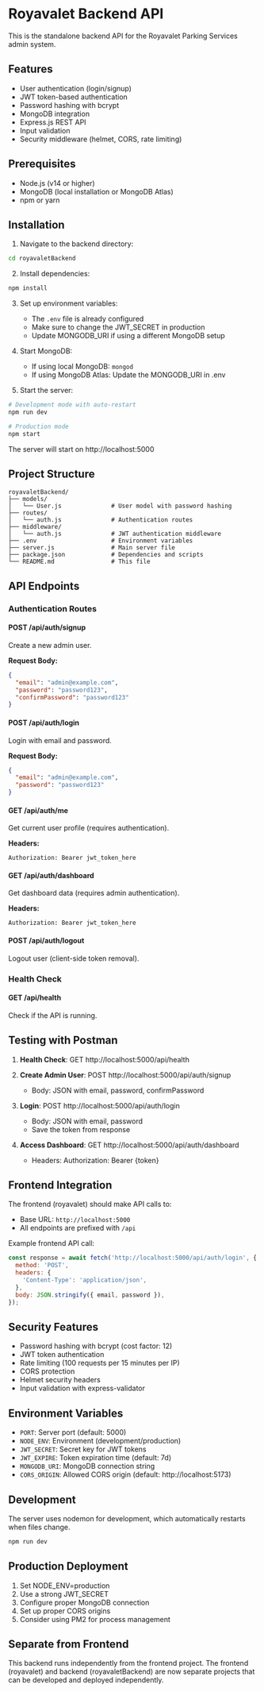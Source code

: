 # Royavalet Backend API

This is the standalone backend API for the Royavalet Parking Services admin system.

## Features

- User authentication (login/signup)
- JWT token-based authentication
- Password hashing with bcrypt
- MongoDB integration
- Express.js REST API
- Input validation
- Security middleware (helmet, CORS, rate limiting)

## Prerequisites

- Node.js (v14 or higher)
- MongoDB (local installation or MongoDB Atlas)
- npm or yarn

## Installation

1. Navigate to the backend directory:
```bash
cd royavaletBackend
```

2. Install dependencies:
```bash
npm install
```

3. Set up environment variables:
   - The `.env` file is already configured
   - Make sure to change the JWT_SECRET in production
   - Update MONGODB_URI if using a different MongoDB setup

4. Start MongoDB:
   - If using local MongoDB: `mongod`
   - If using MongoDB Atlas: Update the MONGODB_URI in .env

5. Start the server:
```bash
# Development mode with auto-restart
npm run dev

# Production mode
npm start
```

The server will start on http://localhost:5000

## Project Structure

```
royavaletBackend/
├── models/
│   └── User.js              # User model with password hashing
├── routes/
│   └── auth.js              # Authentication routes
├── middleware/
│   └── auth.js              # JWT authentication middleware
├── .env                     # Environment variables
├── server.js                # Main server file
├── package.json             # Dependencies and scripts
└── README.md                # This file
```

## API Endpoints

### Authentication Routes

#### POST /api/auth/signup
Create a new admin user.

**Request Body:**
```json
{
  "email": "admin@example.com",
  "password": "password123",
  "confirmPassword": "password123"
}
```

#### POST /api/auth/login
Login with email and password.

**Request Body:**
```json
{
  "email": "admin@example.com",
  "password": "password123"
}
```

#### GET /api/auth/me
Get current user profile (requires authentication).

**Headers:**
```
Authorization: Bearer jwt_token_here
```

#### GET /api/auth/dashboard
Get dashboard data (requires admin authentication).

**Headers:**
```
Authorization: Bearer jwt_token_here
```

#### POST /api/auth/logout
Logout user (client-side token removal).

### Health Check

#### GET /api/health
Check if the API is running.

## Testing with Postman

1. **Health Check**: GET http://localhost:5000/api/health

2. **Create Admin User**: POST http://localhost:5000/api/auth/signup
   - Body: JSON with email, password, confirmPassword

3. **Login**: POST http://localhost:5000/api/auth/login
   - Body: JSON with email, password
   - Save the token from response

4. **Access Dashboard**: GET http://localhost:5000/api/auth/dashboard
   - Headers: Authorization: Bearer {token}

## Frontend Integration

The frontend (royavalet) should make API calls to:
- Base URL: `http://localhost:5000`
- All endpoints are prefixed with `/api`

Example frontend API call:
```javascript
const response = await fetch('http://localhost:5000/api/auth/login', {
  method: 'POST',
  headers: {
    'Content-Type': 'application/json',
  },
  body: JSON.stringify({ email, password }),
});
```

## Security Features

- Password hashing with bcrypt (cost factor: 12)
- JWT token authentication
- Rate limiting (100 requests per 15 minutes per IP)
- CORS protection
- Helmet security headers
- Input validation with express-validator

## Environment Variables

- `PORT`: Server port (default: 5000)
- `NODE_ENV`: Environment (development/production)
- `JWT_SECRET`: Secret key for JWT tokens
- `JWT_EXPIRE`: Token expiration time (default: 7d)
- `MONGODB_URI`: MongoDB connection string
- `CORS_ORIGIN`: Allowed CORS origin (default: http://localhost:5173)

## Development

The server uses nodemon for development, which automatically restarts when files change.

```bash
npm run dev
```

## Production Deployment

1. Set NODE_ENV=production
2. Use a strong JWT_SECRET
3. Configure proper MongoDB connection
4. Set up proper CORS origins
5. Consider using PM2 for process management

## Separate from Frontend

This backend runs independently from the frontend project. The frontend (royavalet) and backend (royavaletBackend) are now separate projects that can be developed and deployed independently.
